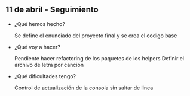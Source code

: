 ## 11 de abril - Seguimiento

- ¿Qué hemos hecho?

  Se define el enunciado del proyecto final y se crea el codigo base

- ¿Qué voy a hacer?

  Pendiente hacer refactoring de los paquetes de los helpers
  Definir el archivo de letra por canción

- ¿Qué dificultades tengo?

  Control de actualización de la consola sin saltar de linea
